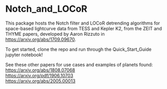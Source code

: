 # Notch_and_LOCoR

This package hosts the Notch filter and LOCoR detrending algorithms for space-based lightcurve data from TESS and Kepler K2, from the ZEIT and THYME papers,
developed by Aaron Rizzuto in https://arxiv.org/abs/1709.09670.
   
   
To get started, clone the repo and run through the Quick_Start_Guide jupyter notebook!

See these other papers for use cases and examples of planets found:<br>
https://arxiv.org/abs/1808.07068<br>
https://arxiv.org/pdf/1906.10703<br>
https://arxiv.org/abs/2005.00013

